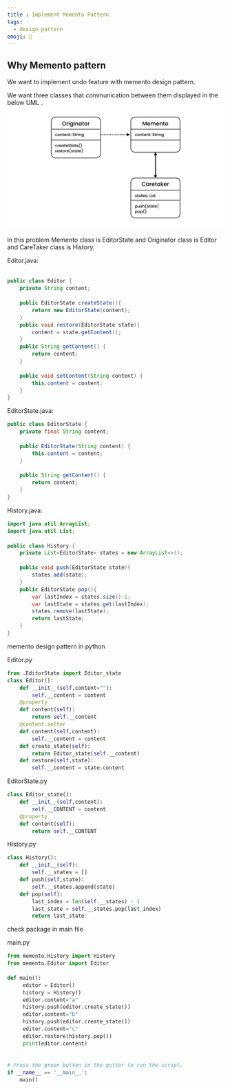 ```yaml
---
title : Implement Memento Pattern
tags:
  - design pattern
emoji: 📏
---
```

## Why Memento pattern
We want to implement undo feature with memento design pattern.

We want three classes that communication between them displayed in the below UML .
![](../../assets/memento.png)

In this problem Memento class is EditorState and Originator class is Editor and CareTaker class is History.

Editor.java:

```Java

public class Editor {
    private String content;

    public EditorState createState(){
        return new EditorState(content);
    }
    public void restore(EditorState state){
        content = state.getContent();
    }
    public String getContent() {
        return content;
    }

    public void setContent(String content) {
        this.content = content;
    }
}

```
EditorState.java:

```Java
public class EditorState {
    private final String content;

    public EditorState(String content) {
        this.content = content;
    }

    public String getContent() {
        return content;
    }
}
```

History.java:

```Java
import java.util.ArrayList;
import java.util.List;

public class History {
    private List<EditorState> states = new ArrayList<>();

    public void push(EditorState state){
        states.add(state);
    }
    public EditorState pop(){
        var lastIndex = states.size()-1;
        var lastState = states.get(lastIndex);
        states.remove(lastState);
        return lastState;
    }
}
```

memento design pattern in python 

Editor.py
```Python
from .EditorState import Editor_state
class Editor():
    def __init__(self,content=""):
        self.__content = content
    @property
    def content(self):
        return self.__content
    @content.setter
    def content(self,content):
        self.__content = content
    def create_state(self):
        return Editor_state(self.__content)
    def restore(self,state):
        self.__content = state.content
```

EditorState.py

```Python
class Editor_state():
    def __init__(self,content):
        self.__CONTENT = content
    @property
    def content(self):
        return self.__CONTENT
```
History.py

```Python
class History():
    def __init__(self):
        self.__states = []
    def push(self,state):
        self.__states.append(state)
    def pop(self):
        last_index = len(self.__states) - 1
        last_state = self.__states.pop(last_index)
        return last_state
```

check package in main file

main.py

```Python
from memento.History import History
from memento.Editor import Editor

def main():
     editor = Editor()
     history = History()
     editor.content="a"
     history.push(editor.create_state())
     editor.content="b"
     history.push(editor.create_state())
     editor.content="c"
     editor.restore(history.pop())
     print(editor.content)


# Press the green button in the gutter to run the script.
if __name__ == '__main__':
    main()

```